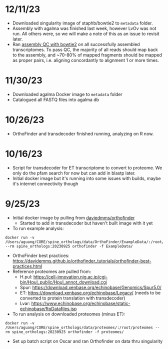 # 12/11/23

 * Downloaded singularity image of staphb/bowtie2 to `metadata` folder.
 * Assembly with agalma was finished last week, however LvOv was not run. All others were, so we will make a note of this as an issue to revisit later.
 * Ran [assembly QC with bowtie2](https://github.com/trinityrnaseq/trinityrnaseq/wiki/RNA-Seq-Read-Representation-by-Trinity-Assembly) on all successfully assembled transcriptomes. To pass QC, the majority of all reads should map back to the assembly, and ~70-80% of mapped fragments should be mapped as proper pairs, i.e. aligning concordantly to alignment 1 or more times.

# 11/30/23

 * Downloaded agalma Docker image to `metadata` folder
 * Catalogued all FASTQ files into agalma db

# 10/26/23

 * OrthoFinder and transdecoder finished running, analyzing on R now.

# 10/16/23

 * Script for transdecoder for ET transcriptome to convert to proteome. We only do the pfam search for now but can add in blastp later.
 * Initial docker image but it's running into some issues with builds, maybe it's internet connectivity though

# 9/25/23

 * Initial docker image by pulling from [daviedmms/orthofinder](https://hub.docker.com/r/davidemms/orthofinder)
    * Started to add in transdecoder but haven't built image with it yet
 * To run example analysis:
 ```
 docker run -v /Users/aguang/CORE/spine_orthologs/data/OrthoFinder/ExampleData/:/root/ExampleData --rm spine_orthologs:20230925 orthofinder -f ExampleData/
 ```
 * OrthoFinder best practices: https://davidemms.github.io/orthofinder_tutorials/orthofinder-best-practices.html
 * Reference proteomes are pulled from:
    * H.pul: https://cell-innovation.nig.ac.jp/cgi-bin/Hpul_public/Hpul_annot_download.cgi
    * Spur: https://download.xenbase.org/echinobase/Genomics/Spur5.0/
    * ET: https://download.xenbase.org/echinobase/Legacy/ (needs to be converted to protein translation with transdecoder)
    * Lvar: https://www.echinobase.org/echinobase/static-echinobase/ftpDatafiles.jsp
 * To run analysis on downloaded proteomes (minus ET):
 ```
 docker run -v /Users/aguang/CORE/spine_orthologs/data/proteomes/:/root/proteomes --rm spine_orthologs:20230925 orthofinder -f proteomes/
 ```
 * Set up batch script on Oscar and ran Orthofinder on data thru singularity
